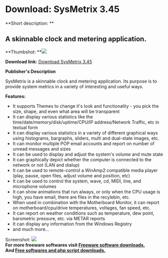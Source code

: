 # Download: SysMetrix 3.45

**Short description: **

## A skinnable clock and metering application.

  
**Thumbshot: **![](http://www.freewarefiles.com/screenshot/sysmetrix_md.gif)   
  
**Download link:** [Download SysMetrix 3.45](http://freesoftwares.boysofts.com/SysMetrix_program_13898.html)  
  

**Publisher's Description**  
  

SysMetrix is a skinnable clock and metering application. Its purpose is to
provide system metrics in a variety of interesting and useful ways.

**Features:**

  * It supports Themes to change it's look and functionality - you pick the size, shape, and even what area will be transparent 
  * It can display various statistics like the time/date/memory/disk/uptime/CPU/IP address/Network Traffic, etc in textual form 
  * It can display various statistics in a variety of different graphical ways using histograms, bargraphs, sliders, multi and dual-state images, etc. 
  * It can monitor multiple POP email accounts and report on number of unread messages and sizes 
  * It can be used to display and adjust the system's volume and mute state 
  * It can graphically depict whether the computer is connected to the network or not (LAN and dialup) 
  * It can be used to remote-control a WinAmp2 compatible media player (play, pause, open files, adjust volume and position, etc) 
  * It can be used to control the system, wave, cd, MIDI, line, and microphone volumes 
  * It can show animations that run always, or only when the CPU usage is high, you have email, there are files in the recylebin, etc. 
  * When used in combination with the Motherboard Monitor, it can report on motherboard/cpu/drive temperatures, voltages, fan speed, etc. 
  * It can report on weather conditions such as temperature, dew point, barometric pressure, etc. via METAR reports 
  * It can display any information from the Windows Registry 
  * and much more... 

  
  
Screenshot: ![](http://www.freewarefiles.com/screenshot/sysmetrix.gif)  
**For more freeware softwares visit [Freeware software downloads.](http://freesoftwares.boysofts.com/)**   
**And [Free softwares and php script downloads.](http://www.boysofts.com/)**

